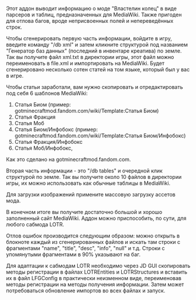 Этот аддон выводит информацию о моде "Властелин колец" в виде парсеров и таблиц, предназначенных для MediaWiki. Также пригоден для отлова багов, вроде неприсвоенных полей и непереведённых строк.

Чтобы сгенерировать первую часть информации, войдите в игру, введите команду "/db xml" и затем кликните структурой под названием "Генератор баз данных" (последний в инвентаре креатива) по земле. Так вы получите файл xml.txt в директории игры, этот файл можно переименовать в file.xml и импортировать на MediaWiki. Будет сгенерировано несколько сотен статей на том языке, который был у вас в игре. 

Чтобы статьи заработали, вам нужно скопировать и отредактировать под себя 6 шаблонов MediaWiki:

1. Статья Биом (пример: gotminecraftmod.fandom.com/wiki/Template:Статья Биом)
2. Статья Фракция
3. Статья Моб
4. Статья Биом/Инфобокс (пример: gotminecraftmod.fandom.com/wiki/Template:Статья Биом/Инфобокс)
5. Статья Фракция/Инфобокс
6. Статья Моб/Инфобокс,

Как это сделано на gotminecraftmod.fandom.com.

Вторая часть информации - это "/db tables" и очередной клик структурой по земле. Так вы получите около 10 файлов в директории игры, их можно использовать как обычные таблицы в MediaWiki. 

Для загрузки изображений примените массовую загрузку ассетов мода.

В конечном итоге вы получите достаточно большой и хорошо заполненный сайт MediaWiki. Аддон можно приспособить, по сути, для любого сабмода LOTR.

Отлов ошибок производится следующим образом: можно открыть в блокноте каждый из сгенерированных файлов и искать там строки с фрагментами "name", "title", "desc", "info", "null" и т.д. Строки с упомянутыми фрагментами в 90% указывают на баг.

Для адаптации к сабмодам LOTR необходимо через JD GUI скопировать методы регистрации в файлах LOTREntities и LOTRStructures и вставить их в файл LFGConfig в практически неизменном виде, переименовав методы регистрации на методы получения информации. Затем может потребоваться обновление импортов во всех файлах и запуск.
